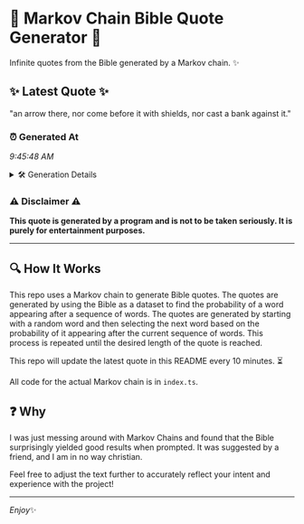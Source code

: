 # 📖 Markov Chain Bible Quote Generator 📖

Infinite quotes from the Bible generated by a Markov chain. ✨

## ✨ Latest Quote ✨
"an arrow there, nor come before it with shields, nor cast a bank against it."

### ⏰ Generated At
*9:45:48 AM*

<details>
    <summary>🛠️ Generation Details</summary>
    <p>
        <strong>🌱 Seed:</strong> an<br>
        <strong>🔄 Iterations:</strong> 14<br>
        <strong>📜 Context History:</strong><br>[ an ]: arrow<br>[ an, arrow ]: there,<br>[ an, arrow, there, ]: nor<br>[ an, arrow, there,, nor ]: come<br>[ an, arrow, there,, nor, come ]: before<br>[ an, arrow, there,, nor, come, before ]: it<br>[ arrow, there,, nor, come, before, it ]: with<br>[ there,, nor, come, before, it, with ]: shields,<br>[ nor, come, before, it, with, shields, ]: nor<br>[ come, before, it, with, shields,, nor ]: cast<br>[ before, it, with, shields,, nor, cast ]: a<br>[ it, with, shields,, nor, cast, a ]: bank<br>[ with, shields,, nor, cast, a, bank ]: against<br>[ shields,, nor, cast, a, bank, against ]: it.<br>
    </p>
</details>

### ⚠️ Disclaimer ⚠️
**This quote is generated by a program and is not to be taken seriously. It is purely for entertainment purposes.**

---

## 🔍 How It Works

This repo uses a Markov chain to generate Bible quotes. The quotes are generated by using the Bible as a dataset to find the probability of a word appearing after a sequence of words. The quotes are generated by starting with a random word and then selecting the next word based on the probability of it appearing after the current sequence of words. This process is repeated until the desired length of the quote is reached.

This repo will update the latest quote in this README every 10 minutes. ⏳

All code for the actual Markov chain is in `index.ts`.

## ❓ Why

I was just messing around with Markov Chains and found that the Bible surprisingly yielded good results when prompted. 
It was suggested by a friend, and I am in no way christian.

Feel free to adjust the text further to accurately reflect your intent and experience with the project!

---

*Enjoy*✨
